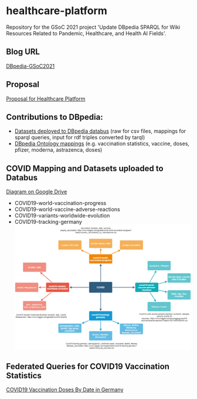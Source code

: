 # healthcare-platform
Repository for the GSoC 2021 project 'Update DBpedia SPARQL for Wiki Resources Related to Pandemic, Healthcare, and Health AI Fields'.

## Blog URL
[DBpedia-GSoC2021](https://guang-zh.github.io/dbpedia-GSoC2021/)

## Proposal
[Proposal for Healthcare Platform](https://docs.google.com/document/d/1kGc_-2c9FV_pjw5Y0rD3VW8jecGz4Q5MlsqZKiIYpZ8/edit#)

## Contributions to DBpedia:
- [Datasets deployed to DBpedia databus](https://databus.dbpedia.org/hckg/) (raw for csv files, mappings for sparql queries, input for rdf triples converted by tarql)
- [DBpedia Ontology mappings](http://mappings.dbpedia.org/index.php/Special:Contributions/Guangzhang) (e.g. vaccination statistics, vaccine, doses, pfizer, moderna, astrazenca, doses)

## COVID Mapping and Datasets uploaded to Databus
[Diagram on Google Drive](https://drive.google.com/file/d/148L6tIGYblEgEZtLZ-LThCvaYY_jla29/view?usp=sharing)
- COVID19-world-vaccination-progress
- COVID19-world-vaccine-adverse-reactions
- COVID19-variants-worldwide-evolution
- COVID19-tracking-germany
![alt text](https://github.com/dbpedia/healthcare-platform/blob/main/COVID-Mapping.png)

## Federated Queries for COVID19 Vaccination Statistics

[COVID19 Vaccination Doses By Date in Germany](https://api.triplydb.com/s/BY_zZWLNH)

